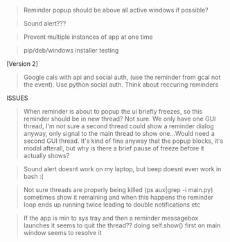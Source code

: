> Reminder popup should be above all active windows if possible?

> Sound alert???

> Prevent multiple instances of app at one time

> pip/deb/windows installer testing

[Version 2]

> Google cals with api and social auth, (use the reminder from gcal not the event). Use
python social auth. Think about reccuring reminders


ISSUES

> When reminder is about to popup the ui briefly freezes, so this reminder should be in new thread?
Not sure. We only have one GUI thread, I'm not sure a second thread could show a reminder dialog anyway, only signal
to the main thread to show one...Would need a second GUI thread. It's kind of fine anyway that the popup blocks, it's modal
afterall, but why is there a brief pause of freeze before it actually shows?

> Sound alert doesnt work on my laptop, but beep doesnt even work in bash :(

> Not sure threads are properly being killed (ps aux|grep -i main.py)
  sometimes show it remaining and when this happens the reminder loop
  ends up running twice leading to double notifications etc

> If the app is min to sys tray and then a reminder messagebox launches it
  seems to quit the thread?? doing self.show() first on main window seems to resolve it



